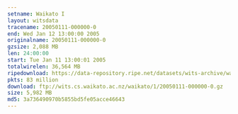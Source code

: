 ```yaml
---
setname: Waikato I
layout: witsdata
tracename: 20050111-000000-0
end: Wed Jan 12 13:00:00 2005
originalname: 20050111-000000-0
gzsize: 2,088 MB
len: 24:00:00
start: Tue Jan 11 13:00:01 2005
totalwirelen: 36,564 MB
ripedownload: https://data-repository.ripe.net/datasets/wits-archive/waikato/1/20050111-000000-0.gz
pkts: 83 million
download: ftp://wits.cs.waikato.ac.nz/waikato/1/20050111-000000-0.gz
size: 5,982 MB
md5: 3a736490970b5855bd5fe05acce46643
---
```

